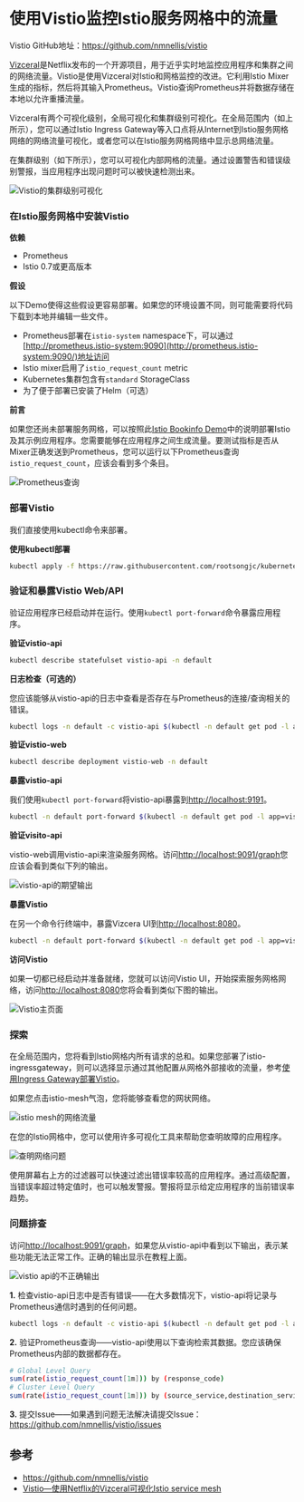 # 使用Vistio监控Istio服务网格中的流量

Vistio GitHub地址：<https://github.com/nmnellis/vistio>

[Vizceral](https://github.com/Netflix/vizceral)是Netflix发布的一个开源项目，用于近乎实时地监控应用程序和集群之间的网络流量。Vistio是使用Vizceral对Istio和网格监控的改进。它利用Istio Mixer生成的指标，然后将其输入Prometheus。Vistio查询Prometheus并将数据存储在本地以允许重播流量。

Vizceral有两个可视化级别，全局可视化和集群级别可视化。在全局范围内（如上所示），您可以通过Istio Ingress Gateway等入口点将从Internet到Istio服务网格网络的网络流量可视化，或者您可以在Istio服务网格网络中显示总网络流量。

在集群级别（如下所示），您可以可视化内部网格的流量。通过设置警告和错误级别警报，当应用程序出现问题时可以被快速检测出来。

![Vistio的集群级别可视化](https://ws1.sinaimg.cn/large/00704eQkgy1fshft5oxlwj318g0pe0wp.jpg)

### 在Istio服务网格中安装Vistio

**依赖**

- Prometheus
- Istio 0.7或更高版本

**假设**

以下Demo使得这些假设更容易部署。如果您的环境设置不同，则可能需要将代码下载到本地并编辑一些文件。

- Prometheus部署在`istio-system` namespace下，可以通过[http://prometheus.istio-system:9090](http://prometheus.istio-system:9090/)地址访问
- Istio mixer启用了`istio_request_count` metric
- Kubernetes集群包含有`standard` StorageClass
- 为了便于部署已安装了Helm（可选）

**前言**

如果您还尚未部署服务网格，可以按照此[Istio Bookinfo Demo](https://istio.io/docs/guides/bookinfo/)中的说明部署Istio及其示例应用程序。您需要能够在应用程序之间生成流量。要测试指标是否从Mixer正确发送到Prometheus，您可以运行以下Prometheus查询`istio_request_count`，应该会看到多个条目。

![Prometheus查询](https://ws1.sinaimg.cn/large/00704eQkgy1fshg0vw25ij318g0jzqjq.jpg)

### 部署Vistio

我们直接使用kubectl命令来部署。

**使用kubectl部署**

```bash
kubectl apply -f https://raw.githubusercontent.com/rootsongjc/kubernetes-handbook/master/manifests/vistio/vistio-mesh-only.yaml -n default
```

### 验证和暴露Vistio Web/API

验证应用程序已经启动并在运行。使用`kubectl port-forward`命令暴露应用程序。

**验证vistio-api**

```bash
kubectl describe statefulset vistio-api -n default
```

**日志检查（可选的）**

您应该能够从vistio-api的日志中查看是否存在与Prometheus的连接/查询相关的错误。

```bash
kubectl logs -n default -c vistio-api $(kubectl -n default get pod -l app=vistio-api -o jsonpath='{.items[0].metadata.name}')
```

**验证vistio-web**

```bash
kubectl describe deployment vistio-web -n default
```

**暴露vistio-api**

我们使用`kubectl port-forward`将vistio-api暴露到[http://localhost:9191](http://localhost:9191/)。

```bash
kubectl -n default port-forward $(kubectl -n default get pod -l app=vistio-api -o jsonpath='{.items[0].metadata.name}') 9091:9091 &
```

**验证visito-api**

vistio-web调用vistio-api来渲染服务网格。访问<http://localhost:9091/graph>您应该会看到类似下列的输出。

![vistio-api的期望输出](https://ws1.sinaimg.cn/large/00704eQkgy1fshi61t04oj310q17c0y1.jpg)

**暴露Vistio**

在另一个命令行终端中，暴露Vizcera UI到[http://localhost:8080](http://localhost:8080/)。

```bash
kubectl -n default port-forward $(kubectl -n default get pod -l app=vistio-web -o jsonpath='{.items[0].metadata.name}') 8080:8080 &
```

**访问Vistio**

如果一切都已经启动并准备就绪，您就可以访问Vistio UI，开始探索服务网格网络，访问[http://localhost:8080](http://localhost:8080/)您将会看到类似下图的输出。

![Vistio主页面](https://ws1.sinaimg.cn/large/00704eQkgy1fshi98duzgj318g0l2406.jpg)

### 探索

在全局范围内，您将看到Istio网格内所有请求的总和。如果您部署了istio-ingressgateway，则可以选择显示通过其他配置从网格外部接收的流量，参考[使用Ingress Gateway部署Vistio](https://github.com/nmnellis/vistio#deploy-vistio-with-istio-ingress-gateway-helm)。

如果您点击istio-mesh气泡，您将能够查看您的网状网络。

![istio mesh的网络流量](https://ws1.sinaimg.cn/large/00704eQkgy1fshibdwcj3j318g0p8th1.jpg)

在您的Istio网格中，您可以使用许多可视化工具来帮助您查明故障的应用程序。

![查明网络问题](https://ws1.sinaimg.cn/large/00704eQkgy1fshicc7or1j318g0p8ahr.jpg)

使用屏幕右上方的过滤器可以快速过滤出错误率较高的应用程序。通过高级配置，当错误率超过特定值时，也可以触发警报。警报将显示给定应用程序的当前错误率趋势。

### 问题排查

访问<http://localhost:9091/graph>，如果您从vistio-api中看到以下输出，表示某些功能无法正常工作。正确的输出显示在教程上面。

![vistio api的不正确输出](https://ws1.sinaimg.cn/large/00704eQkgy1fshie7wxkyj30ks0f4myd.jpg)

**1.** 检查vistio-api日志中是否有错误——在大多数情况下，vistio-api将记录与Prometheus通信时遇到的任何问题。

```bash
kubectl logs -n default -c vistio-api $(kubectl -n default get pod -l app=vistio-api -o jsonpath='{.items[0].metadata.name}')
```

**2.** 验证Prometheus查询——vistio-api使用以下查询检索其数据。您应该确保Prometheus内部的数据都存在。

```bash
# Global Level Query
sum(rate(istio_request_count[1m])) by (response_code)
# Cluster Level Query
sum(rate(istio_request_count[1m])) by (source_service,destination_service,response_code)
```

**3.** 提交Issue——如果遇到问题无法解决请提交Issue：<https://github.com/nmnellis/vistio/issues>

## 参考

- https://github.com/nmnellis/vistio
- [Vistio—使用Netflix的Vizceral可视化Istio service mesh](https://servicemesher.github.io/blog/vistio-visualize-your-istio-mesh-using-netflixs-vizceral/)